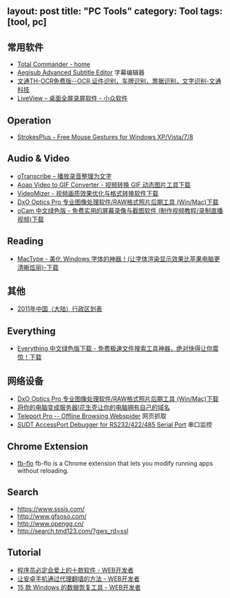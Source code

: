 layout: post
title: "PC Tools"
category: Tool
tags: [tool, pc]
---
## 常用软件

- [Total Commander - home](http://www.ghisler.com/)
- [Aegisub Advanced Subtitle Editor](http://www.aegisub.org/) 字幕编辑器
- [文通TH-OCR免费版--OCR,证件识别，车牌识别，票据识别，文字识别-文通科技](http://www.wintone.com.cn/a/service/downloads/entry108.aspx)
- [LiveView – 桌面全屏录屏软件 - 小众软件](http://www.appinn.com/liveview/)

## Operation

- [StrokesPlus - Free Mouse Gestures for Windows XP/Vista/7/8](http://www.strokesplus.com/)

## Audio & Video

- [oTranscribe – 播放录音整理为文字](http://www.appinn.com/otranscribe/)
- [Aoao Video to GIF Converter - 视频转换 GIF 动态图片工具下载](http://www.iplaysoft.com/free/aoao-video-to-gif-converter)
- [VideoMizer - 视频画质效果优化与格式转换软件下载](http://www.iplaysoft.com/free/videomizer)
- [DxO Optics Pro 专业图像处理软件/RAW格式照片后期工具 (Win/Mac)下载](http://www.iplaysoft.com/free/dxo-optics-pro)
- [oCam 中文绿色版 - 免费实用的屏幕录像与截图软件 (制作视频教程/录制直播视频)下载](http://www.iplaysoft.com/ocam.html)

## Reading

- [MacType - 美化 Windows 字体的神器！(让字体渲染显示效果比苹果电脑更清晰炫丽)-下载](http://www.iplaysoft.com/mactype.html)

<!--more-->

## 其他

- [2011年中国（大陆）行政区划表](http://deerchao.net/info/region/index.htm)

## Everything

- [Everything 中文绿色版下载 - 免费极速文件搜索工具神器，绝对快得让你震惊！下载](http://www.iplaysoft.com/everything.html)

## 网络设备

- [DxO Optics Pro 专业图像处理软件/RAW格式照片后期工具 (Win/Mac)下载](http://www.iplaysoft.com/free/dxo-optics-pro)
- [将你的电脑变成服务器!花生壳让你的电脑拥有自己的域名](http://www.iplaysoft.com/peanuthull.html)
- [Teleport Pro -- Offline Browsing Webspider](http://www.tenmax.com/teleport/pro/home.htm) 网页抓取
- [SUDT AccessPort Debugger for RS232/422/485 Serial Port](http://www.sudt.com/en/ap/download.htm) 串口监控

## Chrome Extension

- [fb-flo](http://facebook.github.io/fb-flo) fb-flo is a Chrome extension that lets you modify running apps without reloading. 

## Search

- https://www.sssis.com/
- http://www.gfsoso.com/
- http://www.opengg.cn/
- http://search.tmd123.com/?gws_rd=ssl

## Tutorial

- [程序员必定会爱上的十款软件 - WEB开发者](http://www.admin10000.com/document/4567.html)
- [让安卓手机通过代理翻墙的方法 - WEB开发者](http://www.admin10000.com/document/4591.html)
- [15 款 Windows 的数据恢复工具 - WEB开发者](http://www.admin10000.com/document/4618.html)